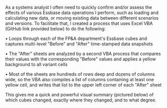 As a systems analyst I often need to quickly confirm and/or assess the effects of various Essbase data operations I perform, such as loading and calculating new data, or moving existing data between different scenarios and versions. To facilitate that, I created a process that uses Excel VBA (GitHub link provided below) to do the following:

• Loops through each of the FP&A department's Essbase cubes and captures multi-level "Before" and "After" time-stamped data snapshots 

• The "After" sheets are analyzed by a second VBA process that compares their values with the corresponding "Before" values and applies a yellow background to all variant cells

• Most of the sheets are hundreds of rows deep and dozens of columns wide, so the VBA also compiles a list of columns containing at least one yellow cell, and writes that list to the upper left corner of each "After" sheet

This gives me a quick and powerful visual summary (pictured below) of which cubes changed, exactly where they changed, and to what degree.
